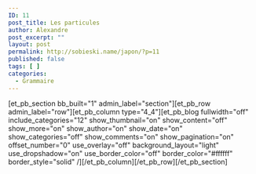 ```yaml
---
ID: 11
post_title: Les particules
author: Alexandre
post_excerpt: ""
layout: post
permalink: http://sobieski.name/japon/?p=11
published: false
tags: [ ]
categories:
  - Grammaire
---
```

[et_pb_section bb_built="1" admin_label="section"][et_pb_row admin_label="row"][et_pb_column type="4_4"][et_pb_blog fullwidth="off" include_categories="12" show_thumbnail="on" show_content="off" show_more="on" show_author="on" show_date="on" show_categories="off" show_comments="on" show_pagination="on" offset_number="0" use_overlay="off" background_layout="light" use_dropshadow="on" use_border_color="off" border_color="#ffffff" border_style="solid" /][/et_pb_column][/et_pb_row][/et_pb_section]
